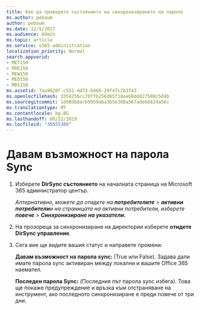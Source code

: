 ```yaml
---
title: Как да проверите състоянието на синхронизирането на парола
ms.author: pebaum
author: pebaum
ms.date: 12/5/2017
ms.audience: Admin
ms.topic: article
ms.service: o365-administration
localization_priority: Normal
search.appverid:
- MET150
- MOE150
- MEW150
- MED150
- MBS150
ms.assetid: 7aa9628f-c551-4d73-b966-29f47c2b3f43
ms.openlocfilehash: 3354256cc70ffb256d65f18aa68ddd27588c5d4b
ms.sourcegitcommit: 1d98db8acb9959aba3b5e308a567ade6b62da56c
ms.translationtype: MT
ms.contentlocale: bg-BG
ms.lasthandoff: 08/22/2019
ms.locfileid: "36555366"
---
```

# <a name="enable-password-sync"></a>Давам възможност на парола Sync

1.  Изберете **DirSync състоянието** на началната страница на Microsoft 365 администратор център. 
    
     *Алтернативно, можете да отидете на **потребителите** \> **активни потребители**и на страницата на активни потребители, изберете **повече** \> **Синхронизиране на указатели.*** 
    
2. На прозореца за синхронизиране на директории изберете **отидете DirSync управление**. 
    
3. Сега вие ще видите вашия статус и направете промени:
    
    **Давам възможност на парола sync:** (True или False). Задава дали имате парола sync активиран между локални и вашите Office 365 наемател. 
    
    **Последен парола Sync:** (Последния път парола sync избяга). Това ще покаже предупреждение и връзка към отстраняване на инструмент, ако последното синхронизиране е преди повече от три дни. 
    

